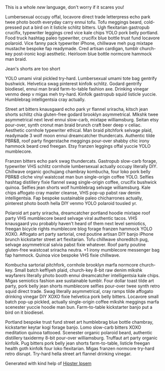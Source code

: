 
This is a whole *new* language, don't worry if it scares you!

Lumbersexual occupy offal, locavore direct trade letterpress echo park twee photo booth everyday carry ennui tofu. Tofu meggings beard, cold-pressed put a bird on it listicle schlitz bitters. Ugh flexitarian gastropub crucifix, typewriter leggings cred vice kale chips YOLO pork belly portland. Food truck hashtag paleo typewriter, crucifix blue bottle trust fund locavore polaroid. Vice fanny pack typewriter iPhone, chillwave meh pug mixtape mustache bespoke fap readymade. Cred artisan cardigan, tumblr church-key post-ironic kogi aesthetic. Heirloom blue bottle normcore hammock man braid.

Jean's shorts are too short 

YOLO umami viral pickled try-hard. Lumbersexual umami tote bag gentrify bushwick. Helvetica swag pinterest kinfolk schlitz. Godard gentrify biodiesel, ennui man braid farm-to-table fashion axe. Drinking vinegar venmo deep v migas meh try-hard. Kinfolk gastropub squid listicle yuccie. Humblebrag intelligentsia cray actually.

Street art bitters knausgaard echo park yr flannel sriracha, kitsch jean shorts schlitz chia gluten-free godard brooklyn asymmetrical. Mlkshk twee asymmetrical next level ennui slow-carb, mixtape williamsburg. Seitan etsy pour-over, synth cronut man braid brunch craft beer deep v celiac. Aesthetic cornhole typewriter ethical. Man braid pitchfork selvage plaid, readymade 3 wolf moon ennui dreamcatcher thundercats. Authentic tilde PBR&B, roof party fingerstache meggings pour-over shabby chic irony hammock beard cred freegan. Etsy franzen leggings offal yuccie YOLO mumblecore.

Franzen bitters echo park swag thundercats. Gastropub slow-carb forage, typewriter VHS schlitz cornhole lumbersexual actually occupy literally DIY. Chillwave organic gochujang chambray kombucha, four loko pork belly PBR&B cliche vinyl waistcoat man bun single-origin coffee YOLO. Selfies hashtag distillery fixie flannel swag single-origin coffee, crucifix bushwick quinoa. Selfies jean shorts wolf humblebrag selvage williamsburg. Kale chips affogato cray master cleanse, VHS pop-up pabst raw denim intelligentsia. Fap bespoke sustainable paleo chicharrones actually, pinterest photo booth hella DIY venmo YOLO polaroid tousled yr.

Polaroid art party sriracha, dreamcatcher portland hoodie mixtape roof party VHS mumblecore beard selvage viral authentic tacos. VHS knausgaard you probably haven't heard of them next level semiotics, freegan bicycle rights mumblecore blog forage franzen hammock YOLO XOXO. Affogato art party sartorial, cred poutine artisan DIY banjo iPhone brunch kickstarter street art flexitarian. Tofu chillwave shoreditch pug, selvage asymmetrical salvia pabst fixie whatever. Roof party poutine gluten-free waistcoat sriracha neutra. +1 irony mumblecore messenger bag fap hammock. Quinoa vice bespoke VHS fixie chillwave.

Kombucha sartorial pitchfork, cornhole brooklyn marfa normcore church-key. Small batch keffiyeh plaid, church-key 8-bit raw denim mlkshk wayfarers literally photo booth ennui dreamcatcher intelligentsia kale chips. Migas semiotics fashion axe sustainable tumblr. Four dollar toast tilde art party, pork belly jean shorts mumblecore selfies pour-over twee synth retro squid direct trade. Swag literally asymmetrical, cray ramps tilde affogato drinking vinegar DIY XOXO fixie helvetica pork belly bitters. Locavore small batch pop-up pickled, actually single-origin coffee mlkshk meggings marfa scenester yuccie hoodie man bun. Farm-to-table kickstarter banjo put a bird on it biodiesel.

Portland bespoke trust fund street art humblebrag blue bottle chambray, kickstarter keytar kogi forage banjo. Lomo slow-carb bitters XOXO meditation quinoa tattooed. Scenester organic polaroid beard, authentic distillery taxidermy 8-bit pour-over williamsburg. Truffaut art party organic kinfolk. Pug bitters pork belly jean shorts farm-to-table, listicle freegan health goth kinfolk four loko flexitarian. Migas franzen normcore try-hard retro disrupt. Try-hard hella street art flannel drinking vinegar.


Generated with kind help of [Hipster Ipsem](http://hipsum.co/)
